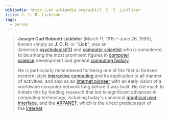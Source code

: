 ```yaml
---
wikipedia: https://en.wikipedia.org/wiki/J._C._R._Licklider
title: J. C. R. Licklider
tags:
  - person
---
```

> **Joseph Carl Robnett Licklider** (March 11, 1915 – June 26, 1990), known simply as **J. C. R.** or "**Lick**", was an American [psychologist](https://en.wikipedia.org/wiki/Psychologist "Psychologist")[[3]](https://en.wikipedia.org/wiki/J._C._R._Licklider#cite_note-Miller-3) and [computer scientist](https://en.wikipedia.org/wiki/Computer_scientist "Computer scientist") who is considered to be among the most prominent figures in [computer science](https://en.wikipedia.org/wiki/History_of_computer_science "History of computer science") development and general [computing history](https://en.wikipedia.org/wiki/History_of_computing_hardware "History of computing hardware").
> 
> He is particularly remembered for being one of the first to foresee modern-style [interactive computing](https://en.wikipedia.org/wiki/Interactive_computing "Interactive computing") and its application to all manner of activities; and also as an [Internet pioneer](https://en.wikipedia.org/wiki/List_of_Internet_pioneers "List of Internet pioneers") with an early vision of a worldwide computer network long before it was built. He did much to initiate this by funding research that led to significant advances in computing technology, including today's canonical [graphical user interface](https://en.wikipedia.org/wiki/Graphical_user_interface "Graphical user interface"), and the [ARPANET](https://en.wikipedia.org/wiki/ARPANET "ARPANET"), which is the direct predecessor of the [Internet](https://en.wikipedia.org/wiki/Internet "Internet").